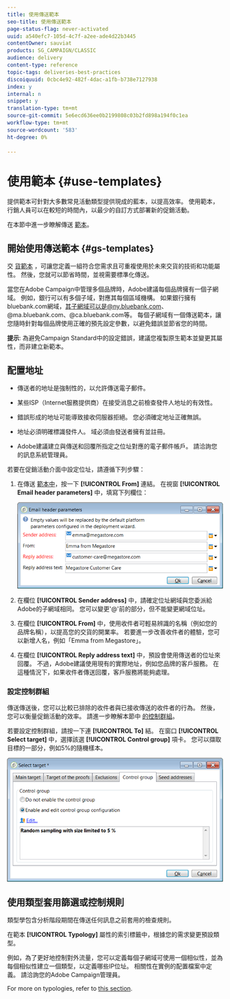 ```yaml
---
title: 使用傳送範本
seo-title: 使用傳送範本
page-status-flag: never-activated
uuid: a540efc7-105d-4c7f-a2ee-ade4d22b3445
contentOwner: sauviat
products: SG_CAMPAIGN/CLASSIC
audience: delivery
content-type: reference
topic-tags: deliveries-best-practices
discoiquuid: 0cbc4e92-482f-4dac-a1fb-b738e7127938
index: y
internal: n
snippet: y
translation-type: tm+mt
source-git-commit: 5e6ecd636ee0b2199808c03b2fd898a194f0c1ea
workflow-type: tm+mt
source-wordcount: '583'
ht-degree: 0%

---
```



# 使用範本 {#use-templates}

提供範本可針對大多數常見活動類型提供現成的藍本，以提高效率。 使用範本，行銷人員可以在較短的時間內，以最少的自訂方式部署新的促銷活動。

在本節中進一步瞭解傳送 [範本](../../delivery/using/creating-a-delivery-template.md)。

## 開始使用傳送範本 {#gs-templates}

交 [貨範本](../../delivery/using/creating-a-delivery-template.md) ，可讓您定義一組符合您需求且可重複使用於未來交貨的技術和功能屬性。 然後，您就可以節省時間，並視需要標準化傳送。

當您在Adobe Campaign中管理多個品牌時，Adobe建議每個品牌擁有一個子網域。 例如，銀行可以有多個子域，對應其每個區域機構。 如果銀行擁有bluebank.com網域，其子網域可以是@ny.bluebank.com、@ma.bluebank.com、@ca.bluebank.com等。 每個子網域有一個傳送範本，讓您隨時針對每個品牌使用正確的預先設定參數，以避免錯誤並節省您的時間。

**提示**: 為避免Campaign Standard中的設定錯誤，建議您複製原生範本並變更其屬性，而非建立新範本。

## 配置地址

* 傳送者的地址是強制性的，以允許傳送電子郵件。

* 某些ISP（Internet服務提供商）在接受消息之前檢查發件人地址的有效性。

* 錯誤形成的地址可能導致接收伺服器拒絕。 您必須確定地址正確無誤。

* 地址必須明確標識發件人。 域必須由發送者擁有並註冊。

* Adobe建議建立與傳送和回覆所指定之位址對應的電子郵件帳戶。 請洽詢您的訊息系統管理員。

若要在促銷活動介面中設定位址，請遵循下列步驟：

1. 在傳送 [範本中](../../delivery/using/creating-a-delivery-template.md)，按一下 **[!UICONTROL From]** 連結。 在視窗 **[!UICONTROL Email header parameters]** 中，填寫下列欄位：

   ![](assets/d_best_practices_email_header.png)

1. 在欄位 **[!UICONTROL Sender address]** 中，請確定位址網域與您委派給Adobe的子網域相同。 您可以變更&#39;@&#39;前的部分，但不能變更網域位址。

1. 在欄位 **[!UICONTROL From]** 中，使用收件者可輕易辨識的名稱（例如您的品牌名稱），以提高您的交貨的開業率。 若要進一步改善收件者的體驗，您可以新增人名，例如「Emma from Megastore」。

1. 在欄位 **[!UICONTROL Reply address text]** 中，預設會使用傳送者的位址來回覆。 不過，Adobe建議使用現有的實際地址，例如您品牌的客戶服務。 在這種情況下，如果收件者傳送回覆，客戶服務將能夠處理。

### 設定控制群組

傳送傳送後，您可以比較已排除的收件者與已接收傳送的收件者的行為。 然後，您可以衡量促銷活動的效率。 請進一步瞭解本節中 [的控制群組](../../campaign/using/marketing-campaign-deliveries.md#defining-a-control-group)。

若要設定控制群組，請按一下連 **[!UICONTROL To]** 結。 在窗口 **[!UICONTROL Select target]** 中，選擇該選 **[!UICONTROL Control group]** 項卡。 您可以擷取目標的一部分，例如5%的隨機樣本。

![](assets/d_best_practices_control_group.png)

## 使用類型套用篩選或控制規則

類型學包含分析階段期間在傳送任何訊息之前套用的檢查規則。

在範本 **[!UICONTROL Typology]** 屬性的索引標籤中，根據您的需求變更預設類型。

例如，為了更好地控制對外流量，您可以定義每個子網域可使用一個相似性，並為每個相似性建立一個類型，以定義哪些IP位址。 相關性在實例的配置檔案中定義。 請洽詢您的Adobe Campaign管理員。

For more on typologies, refer to [this section](../../campaign/using/about-campaign-typologies.md).
